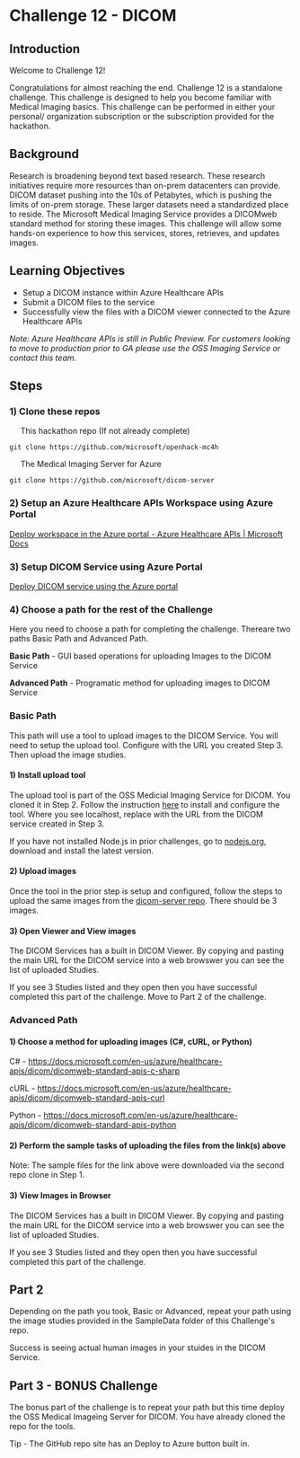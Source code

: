 # Challenge  12 - DICOM

## Introduction

Welcome to Challenge 12!

Congratulations for almost reaching the end. Challenge 12 is a standalone challenge. This challenge is designed to help you become familiar with Medical Imaging basics. This challenge can be performed in either your personal/ organization subscription or the subscription provided for the hackathon.

## Background

Research is broadening beyond text based research. These research initiatives require more resources than on-prem datacenters can provide. DICOM dataset pushing into the 10s of Petabytes, which is pushing the limits of on-prem storage. These larger datasets need a standardized place to reside. The Microsoft Medical Imaging Service provides a DICOMweb standard method for storing these images. This challenge will allow some hands-on experience to how this services, stores, retrieves, and updates images.

## Learning Objectives

- Setup a DICOM instance within Azure Healthcare APIs
- Submit a DICOM files to the service
- Successfully view the files with a DICOM viewer connected to the Azure Healthcare APIs

*Note: Azure Healthcare APIs is still in Public Preview. For customers looking to move to production prior to GA please use the OSS Imaging Service or contact this team.*

## Steps

### 1) Clone these repos

&nbsp;&nbsp;&nbsp;&nbsp; This hackathon repo (If not already complete)

```azurecli
git clone https://github.com/microsoft/openhack-mc4h
```

&nbsp;&nbsp;&nbsp;&nbsp; The Medical Imaging Server for Azure

```azurecli
git clone https://github.com/microsoft/dicom-server
```


### 2) Setup an Azure Healthcare APIs Workspace using Azure Portal
 
 [Deploy workspace in the Azure portal - Azure Healthcare APIs | Microsoft Docs](https://docs.microsoft.com/en-us/azure/healthcare-apis/healthcare-apis-quickstart)


### 3) Setup DICOM Service using Azure Portal

[Deploy DICOM service using the Azure portal](https://docs.microsoft.com/en-us/azure/healthcare-apis/dicom/deploy-dicom-services-in-azure)

### 4) Choose a path for the rest of the Challenge

Here you need to choose a path for completing the challenge. Thereare two paths
Basic Path and Advanced Path.

**Basic Path** - GUI based operations for uploading Images to the DICOM Service

**Advanced Path** - Programatic method for uploading images to DICOM Service

### Basic Path

This path will use a tool to upload images to the DICOM Service. You will need to setup the upload tool. Configure with the URL you created Step 3. Then upload the image studies.

#### 1) Install upload tool

The upload tool is part of the OSS Medicial Imaging Service for DICOM. You cloned it in Step 2. Follow the instruction [here](https://github.com/microsoft/dicom-server/tree/main/tools/dicom-web-electron) to install and configure the tool. Where you see localhost, replace with the URL from the DICOM service created in Step 3.

If you have not installed Node.js in prior challenges, go to [nodejs.org](https://nodejs.org/), download and install the latest version.

#### 2) Upload images

Once the tool in the prior step is setup and configured, follow the steps to upload the same images from the [dicom-server repo](https://github.com/microsoft/dicom-server/tree/main/docs/dcms). There should be 3 images.

#### 3) Open Viewer and View images

The DICOM Services has a built in DICOM Viewer. By copying and pasting the main URL for the DICOM service into a web browswer you can see the list of uploaded Studies.

If you see 3 Studies listed and they open then you have successful completed this part of the challenge. Move to Part 2 of the challenge.

### Advanced Path

#### 1) Choose a method for uploading images (C#, cURL, or Python)

C# - https://docs.microsoft.com/en-us/azure/healthcare-apis/dicom/dicomweb-standard-apis-c-sharp

cURL - https://docs.microsoft.com/en-us/azure/healthcare-apis/dicom/dicomweb-standard-apis-curl

Python - https://docs.microsoft.com/en-us/azure/healthcare-apis/dicom/dicomweb-standard-apis-python

#### 2) Perform the sample tasks of uploading the files from the link(s) above

Note: The sample files for the link above were downloaded via the second repo clone in Step 1. 

#### 3) View Images in Browser

The DICOM Services has a built in DICOM Viewer. By copying and pasting the main URL for the DICOM service into a web browswer you can see the list of uploaded Studies.

If you see 3 Studies listed and they open then you have successful completed this part of the challenge.

## Part 2

Depending on the path you took, Basic or Advanced, repeat your path using the image studies provided in the SampleData folder of this Challenge's repo.

Success is seeing actual human images in your stuides in the DICOM Service.

## Part 3 - BONUS Challenge

The bonus part of the challenge is to repeat your path but this time deploy the OSS Medical Imageing Server for DICOM. You have already cloned the repo for the tools.

Tip - The GitHub repo site has an Deploy to Azure button built in.